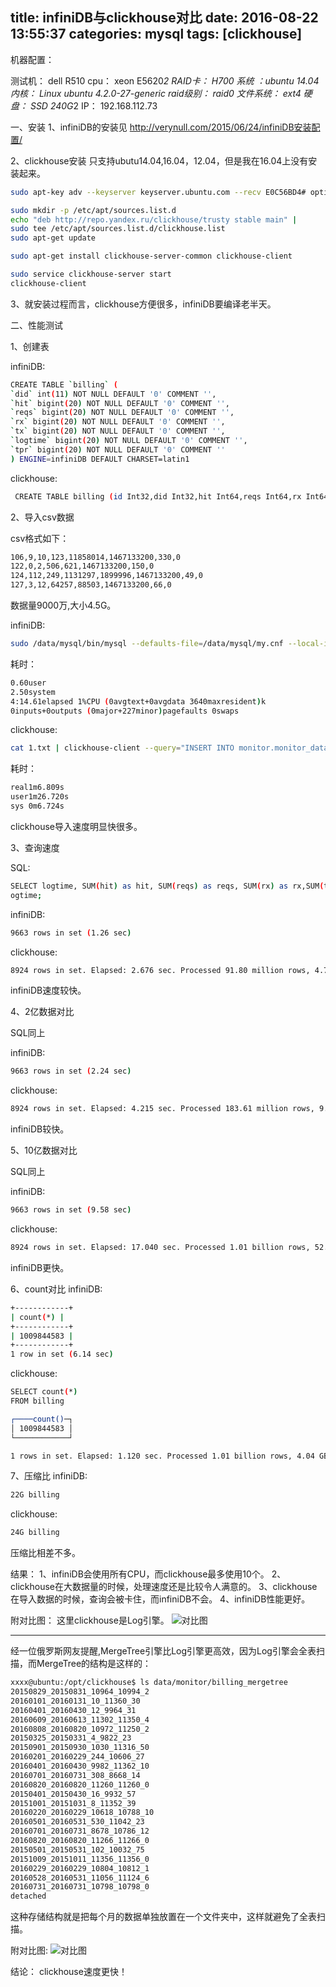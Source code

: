 title: infiniDB与clickhouse对比
date: 2016-08-22 13:55:37
categories: mysql
tags: [clickhouse]
---

机器配置：

测试机：	dell R510
cpu： 	xeon E5620*2
RAID卡：	H700 
系统	：ubuntu 14.04
内核：	Linux ubuntu 4.2.0-27-generic
raid级别：	raid0
文件系统：	ext4
硬盘：	 SSD 240G*2 
IP：	192.168.112.73

一、安装
1、infiniDB的安装见 http://verynull.com/2015/06/24/infiniDB安装配置/

2、clickhouse安装
只支持ubutu14.04,16.04，12.04，但是我在16.04上没有安装起来。
```bash
sudo apt-key adv --keyserver keyserver.ubuntu.com --recv E0C56BD4# optional

sudo mkdir -p /etc/apt/sources.list.d
echo "deb http://repo.yandex.ru/clickhouse/trusty stable main" |
sudo tee /etc/apt/sources.list.d/clickhouse.list
sudo apt-get update

sudo apt-get install clickhouse-server-common clickhouse-client

sudo service clickhouse-server start
clickhouse-client
```

3、就安装过程而言，clickhouse方便很多，infiniDB要编译老半天。

二、性能测试

1、创建表

infiniDB:
```bash
CREATE TABLE `billing` (
`did` int(11) NOT NULL DEFAULT '0' COMMENT '',
`hit` bigint(20) NOT NULL DEFAULT '0' COMMENT '',
`reqs` bigint(20) NOT NULL DEFAULT '0' COMMENT '',
`rx` bigint(20) NOT NULL DEFAULT '0' COMMENT '',
`tx` bigint(20) NOT NULL DEFAULT '0' COMMENT '',
`logtime` bigint(20) NOT NULL DEFAULT '0' COMMENT '',
`tpr` bigint(20) NOT NULL DEFAULT '0' COMMENT ''
) ENGINE=infiniDB DEFAULT CHARSET=latin1
```

clickhouse:
```bash
 CREATE TABLE billing (id Int32,did Int32,hit Int64,reqs Int64,rx Int64,tx Int64,logtime Int64,tpr Int64) ENGINE=Log;
```


2、导入csv数据

csv格式如下：
```bash
106,9,10,123,11858014,1467133200,330,0
122,0,2,506,621,1467133200,150,0
124,112,249,1131297,1899996,1467133200,49,0
127,3,12,64257,88503,1467133200,66,0
```

数据量9000万,大小4.5G。

infiniDB:
```bash
sudo /data/mysql/bin/mysql --defaults-file=/data/mysql/my.cnf --local-infile -u root monitor -e "load data local infile '/root/1.txt' into table billing FIELDS TERMINATED BY ',';"
```

耗时：
```bash
0.60user 
2.50system 
4:14.61elapsed 1%CPU (0avgtext+0avgdata 3640maxresident)k
0inputs+0outputs (0major+227minor)pagefaults 0swaps
```

clickhouse:
```bash
cat 1.txt | clickhouse-client --query="INSERT INTO monitor.monitor_data FORMAT CSV";
```

耗时：
```bash
real1m6.809s
user1m26.720s
sys 0m6.724s
```

clickhouse导入速度明显快很多。


3、查询速度

SQL:
```bash
SELECT logtime, SUM(hit) as hit, SUM(reqs) as reqs, SUM(rx) as rx,SUM(tx) as tx, round(avg(tpr)) as tpr FROM billingWHERE did > 0AND logtime >= 1467302400 AND logtime <= 1469980799 GROUP BY logtime ORDER BY l
ogtime;
```

infiniDB:
```bash
9663 rows in set (1.26 sec)
```

clickhouse:
```bash
8924 rows in set. Elapsed: 2.676 sec. Processed 91.80 million rows, 4.77 GB (34.30 million rows/s., 1.78 GB/s.) 
```

infiniDB速度较快。

4、2亿数据对比

SQL同上

infiniDB:
```bash
9663 rows in set (2.24 sec)
```

clickhouse:
```bash
8924 rows in set. Elapsed: 4.215 sec. Processed 183.61 million rows, 9.55 GB (43.56 million rows/s., 2.26 GB/s.) 
```

infiniDB较快。

5、10亿数据对比

SQL同上

infiniDB:
```bash
9663 rows in set (9.58 sec)
```

clickhouse:
```bash
8924 rows in set. Elapsed: 17.040 sec. Processed 1.01 billion rows, 52.51 GB (56.67 million rows/s., 2.95 GB/s.) 
```

infiniDB更快。

6、count对比
infiniDB:
```bash
+------------+
| count(*) |
+------------+
| 1009844583 |
+------------+
1 row in set (6.14 sec)
```

clickhouse:
```bash
SELECT count(*)
FROM billing 

┌────count()─┐
│ 1009844583 │
└────────────┘

1 rows in set. Elapsed: 1.120 sec. Processed 1.01 billion rows, 4.04 GB (901.82 million rows/s., 3.61 GB/s.) 
```

7、压缩比
infiniDB:
```bash
22G billing
```

clickhouse:
```bash
24G billing
```

压缩比相差不多。


结果：
1、infiniDB会使用所有CPU，而clickhouse最多使用10个。
2、clickhouse在大数据量的时候，处理速度还是比较令人满意的。
3、clickhouse在导入数据的时候，查询会被卡住，而infiniDB不会。
4、infiniDB性能更好。

附对比图：
这里clickhouse是Log引擎。
![对比图](https://static.verycloud.cn/sites/default/files/pic/image/20160822/20160822222132_99553.png)

--------------------------------------------------------------------------------------------
经一位俄罗斯网友提醒,MergeTree引擎比Log引擎更高效，因为Log引擎会全表扫描，而MergeTree的结构是这样的：

```bash
xxxx@ubuntu:/opt/clickhouse$ ls data/monitor/billing_mergetree
20150829_20150831_10964_10994_2
20160101_20160131_10_11360_30 
20160401_20160430_12_9964_31
20160609_20160613_11302_11350_4
20160808_20160820_10972_11250_2
20150325_20150331_4_9822_23 
20150901_20150930_1030_11316_50
20160201_20160229_244_10606_27
20160401_20160430_9982_11362_10 
20160701_20160731_308_8668_14 
20160820_20160820_11260_11260_0
20150401_20150430_16_9932_57
20151001_20151031_8_11352_39 
20160220_20160229_10618_10788_10
20160501_20160531_530_11042_23
20160701_20160731_8678_10786_12
20160820_20160820_11266_11266_0
20150501_20150531_102_10032_75
20151009_20151011_11356_11356_0
20160229_20160229_10804_10812_1 
20160528_20160531_11056_11124_6 
20160731_20160731_10798_10798_0
detached
```

这种存储结构就是把每个月的数据单独放置在一个文件夹中，这样就避免了全表扫描。

附对比图:
![对比图](https://static.verycloud.cn/sites/default/files/pic/image/20160823/20160823113203_30109.png)

结论：
clickhouse速度更快！